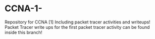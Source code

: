 # CCNA-1-
Repository for CCNA [1] Including packet tracer activities and writeups!
Packet Tracer write ups for the first packet tracer activity can be found inside this branch!
